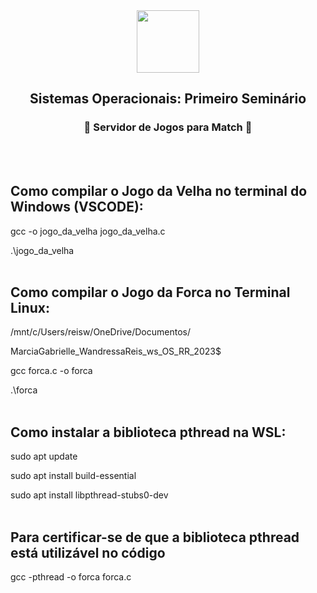 <div align="center">
<img src= "https://user-images.githubusercontent.com/94376190/230129990-71a2933a-c49e-4117-97ca-30a3271d2a4e.png" width = "100px"
/>
</div>
<h2 align="center"> Sistemas Operacionais: Primeiro Seminário 
</h2>
<h3 align="center"> 👾 Servidor de Jogos para Match 👾</h3>
<br></br>

## Como compilar o Jogo da Velha no terminal do Windows (VSCODE):

gcc -o jogo_da_velha jogo_da_velha.c

.\jogo_da_velha
<br></br>
## Como compilar o Jogo da Forca no Terminal Linux:

/mnt/c/Users/reisw/OneDrive/Documentos/

MarciaGabrielle_WandressaReis_ws_OS_RR_2023$

gcc forca.c -o forca

.\forca
<br></br>
## Como instalar a biblioteca pthread na WSL:

sudo apt update

sudo apt install build-essential

sudo apt install libpthread-stubs0-dev
<br></br>
## Para certificar-se de que a biblioteca pthread está utilizável no código

 gcc -pthread -o forca forca.c